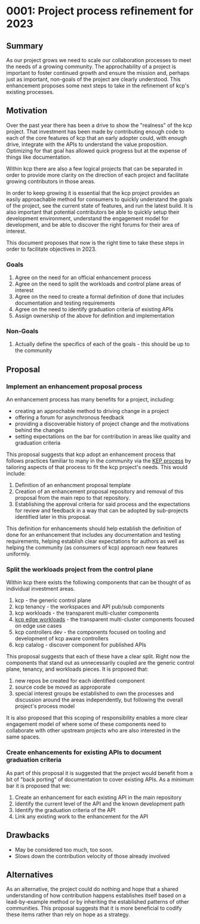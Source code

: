 # 0001: Project process refinement for 2023

## Summary

As our project grows we need to scale our collaboration processes to meet the needs of a growing community. The 
approchability of a project is important to foster continued growth and ensure the mission and, perhaps just 
as important, non-goals of the project are clearly understood. This enhancement proposes some next steps to take 
in the refinement of kcp's existing processes.

## Motivation

Over the past year there has been a drive to show the "realness" of the kcp project. That investment has been 
made by contributing enough code to each of the core features of kcp that an early adopter could, with enough drive,
integrate with the APIs to understand the value proposition. Optimizing for that goal has allowed quick progress but
at the expense of things like documentation.

Within kcp there are also a few logical projects that can be separated in order to provide more clarity on the 
direction of each project and facilitate growing contributors in those areas.

In order to keep growing it is essential that the kcp project provides an easily approachable method for consumers to
quickly understand the goals of the project, see the current state of features, and run the latest build. It is also
important that potential contributors be able to quickly setup their development environment, understand the 
engagement model for development, and be able to discover the right forums for their area of interest.

This document proposes that now is the right time to take these steps in order to facilitate objectives in 2023.

### Goals

1. Agree on the need for an official enhancement process
2. Agree on the need to split the workloads and control plane areas of interest
3. Agree on the need to create a formal definition of done that includes documentation and testing requirements
4. Agree on the need to identify graduation criteria of existing APIs
5. Assign ownership of the above for definition and implementation

### Non-Goals

1. Actually define the specifics of each of the goals - this should be up to the community

## Proposal

### Implement an enhancement proposal process

An enhancement process has many benefits for a project, including:
* creating an approchable method to driving change in a project
* offering a forum for asynchronous feedback
* providing a discoverable history of project change and the motivations behind the changes
* setting expectations on the bar for contribution in areas like quality and graduation criteria

This proposal suggests that kcp adopt an enhancement process that follows practices familiar to many in the 
community via the [KEP process](https://github.com/kubernetes/enhancements/blob/adae507daeb490cfeb7f4d520d3d711362090c45/keps/NNNN-kep-template/README.md) 
by tailoring aspects of that process to fit the kcp project's needs. This would include:

1. Definition of an enhancment proposal template
2. Creation of an enhancement proposal repository and removal of this proposal from the main repo to that repository.
3. Establishing the approval criteria for said process and the expectations for review and feedback in a way that can
be adopted by sub-projects identified later in this proposal.
   
This definition for enhancements should help establish the definition of done for an enhancement that includes any
documentation and testing requirements, helping establish clear expectations for authors as well as helping the 
community (as consumers of kcp) approach new features uniformly. 
   
### Split the workloads project from the control plane

Within kcp there exists the following components that can be thought of as individual investment areas. 

1. kcp - the generic control plane
2. kcp tenancy - the workspaces and API pub/sub components
3. kcp workloads - the transparent multi-cluster components
4. [kcp edge workloads](https://github.com/kcp-dev/edge-mc) - the transparent multi-cluster components focused on edge use cases
5. kcp controllers dev - the components focused on tooling and development of kcp aware controllers
6. kcp catalog - discover component for published APIs

This proposal suggests that each of these have a clear split. Right now the components that stand out as unnecessarily
coupled are the generic control plane, tenancy, and workloads pieces. It is proposed that:

1. new repos be created for each identified component
2. source code be moved as approporate
3. special interest groups be established to own the processes and discussion around the areas independently, but following
the overall project's process model
   
It is also proposed that this scoping of responsibility enables a more clear engagement model of where some of these components need to 
collaborate with other upstream projects who are also interested in the same spaces.

### Create enhancements for existing APIs to document graduation criteria

As part of this proposal it is suggested that the project would benefit from a bit of "back porting" of documentation
to cover existing APIs. As a minimum bar it is proposed that we:

1. Create an enhancement for each existing API in the main repository
2. Identify the current level of the API and the known development path
3. Identify the graduation criteria of the API 
4. Link any existing work to the enhancement for the API

## Drawbacks

* May be considered too much, too soon.
* Slows down the contribution velocity of those already involved

## Alternatives

As an alternative, the project could do nothing and hope that a shared understanding of how contribution happens 
establishes itself based on a lead-by-example method or by inheriting the established patterns of other communities. This
proposal suggests that it is more beneficial to codify these items rather than rely on hope as a strategy.